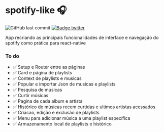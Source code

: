 # spotify-like 🎧

![GitHub last commit](https://img.shields.io/github/last-commit/aaneleh/spotify-like) [![Badge twitter](https://img.shields.io/twitter/follow/helena_kurzzz)](https://twitter.com/helena_kurzzz)


App recriando as principais funcionalidades de interface e navegação do spotify como prática para react-native

### To do
- ✅ Setup e Router entre as páginas
- ✅ Card e página de playlists
- ✅ Context de playlists e musicas
- ✅ Popular e importar Json de musicas e playlists 
- ✅ Pesquisa de músicas
- ✅ Curtir músicas
- ✅ Pagina de cada album e artista
- ✅ Histórico de músicas recem curtidas e ultimos artistas acessados
- ✅ Criacao, edição e exclusão de playlists
- ✅ Menu para adicionar música a uma playlist específica 
- ✅ Armazenamento local de playlists e histórico